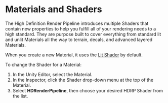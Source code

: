 # Materials and Shaders

The High Definition Render Pipeline introduces multiple Shaders that contain new properties to help you fulfill all of your rendering needs to a high standard. They are purpose built to cover everything from standard lit and unlit Materials all the way to terrain, decals, and advanced layered Materials.

When you create a new Material, it uses the [Lit Shader](Lit-Shader) by default. 

To change the Shader for a Material:

1. In the Unity Editor, select the Material.
2.  In the Inspector, click the Shader drop-down menu at the top of the Material.
3. Select **HDRenderPipeline**, then choose your desired HDRP Shader from the list.